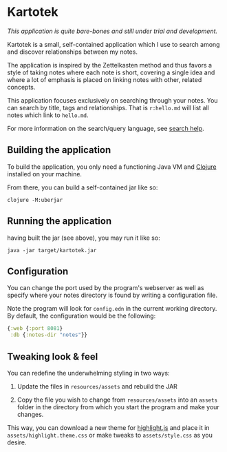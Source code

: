 # Kartotek

*This application is quite bare-bones and still under trial and development.*

Kartotek is a small, self-contained application which I use to search among and discover relationships between my notes.

The application is inspired by the Zettelkasten method and thus favors a style of taking notes where each note is short, covering a single idea and where a lot of emphasis is placed on linking notes with other, related concepts.

This application focuses exclusively on searching through your notes. You can search by title, tags and relationships. That is `r:hello.md` will list all notes which link to `hello.md`.

For more information on the search/query language, see [search help](resources/search-help.md).

## Building the application

To build the application, you only need a functioning Java VM and [Clojure](https://clojure.org/guides/getting_started) installed on your machine.

From there, you can build a self-contained jar like so:
```
clojure -M:uberjar
```

## Running the application

having built the jar (see above), you may run it like so:
```
java -jar target/kartotek.jar
```

## Configuration

You can change the port used by the program's webserver as well as specify where your notes directory is found by writing a configuration file.

Note the program will look for `config.edn` in the current working directory. By default, the configuration would be the following:

```clojure
{:web {:port 8081}
 :db {:notes-dir "notes"}}
```

## Tweaking look & feel
You can redefine the underwhelming styling in two ways:

1. Update the files in `resources/assets` and rebuild the JAR

2. Copy the file you wish to change from `resources/assets` into an `assets` folder in the directory from which you start the program and make your changes.

This way, you can download a new theme for [highlight.js](https://highlightjs.org/) and place it in `assets/highlight.theme.css` or make tweaks to `assets/style.css` as you desire.